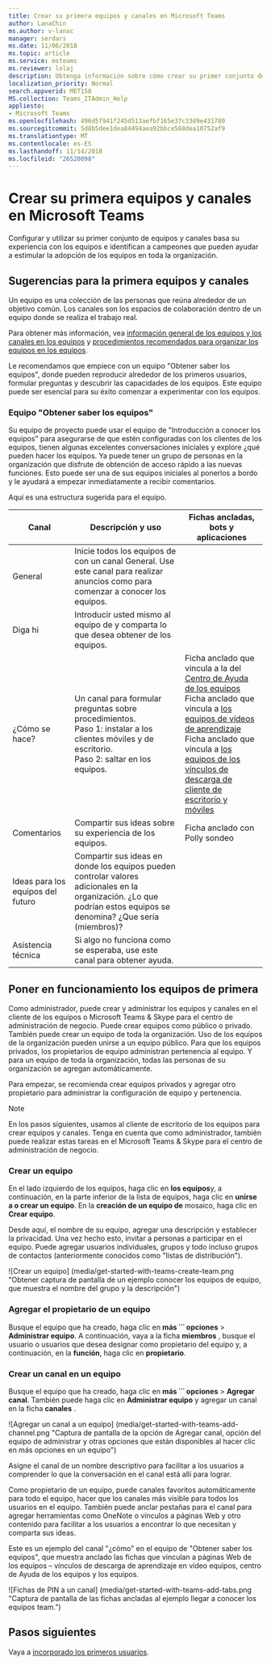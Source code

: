 ```yaml
---
title: Crear su primera equipos y canales en Microsoft Teams
author: LanaChin
ms.author: v-lanac
manager: serdars
ms.date: 11/06/2018
ms.topic: article
ms.service: msteams
ms.reviewer: lolaj
description: Obtenga información sobre cómo crear su primer conjunto de equipos y canales en Microsoft Teams.
localization_priority: Normal
search.appverid: MET150
MS.collection: Teams_ITAdmin_Help
appliesto:
- Microsoft Teams
ms.openlocfilehash: 496d5f941f245d513aefbf165e37c33d9e431780
ms.sourcegitcommit: 5d8b5dee1dea84494aea92bbce568dea10752af9
ms.translationtype: MT
ms.contentlocale: es-ES
ms.lasthandoff: 11/14/2018
ms.locfileid: "26520098"
---
```

# <a name="create-your-first-teams-and-channels-in-microsoft-teams"></a>Crear su primera equipos y canales en Microsoft Teams

Configurar y utilizar su primer conjunto de equipos y canales basa su experiencia con los equipos e identifican a campeones que pueden ayudar a estimular la adopción de los equipos en toda la organización. 

## <a name="suggestions-for-your-first-teams-and-channels"></a>Sugerencias para la primera equipos y canales

 Un equipo es una colección de las personas que reúna alrededor de un objetivo común. Los canales son los espacios de colaboración dentro de un equipo donde se realiza el trabajo real. 

Para obtener más información, vea [información general de los equipos y los canales en los equipos](teams-channels-overview.md) y [procedimientos recomendados para organizar los equipos en los equipos](best-practices-organizing.md).

 Le recomendamos que empiece con un equipo "Obtener saber los equipos", donde pueden reproducir alrededor de los primeros usuarios, formular preguntas y descubrir las capacidades de los equipos. Este equipo puede ser esencial para su éxito comenzar a experimentar con los equipos. 

### <a name="get-to-know-teams-team"></a>Equipo "Obtener saber los equipos"
Su equipo de proyecto puede usar el equipo de "Introducción a conocer los equipos" para asegurarse de que estén configuradas con los clientes de los equipos, tienen algunas excelentes conversaciones iniciales y explore ¿qué pueden hacer los equipos. Ya puede tener un grupo de personas en la organización que disfrute de obtención de acceso rápido a las nuevas funciones. Esto puede ser una de sus equipos iniciales al ponerlos a bordo y le ayudará a empezar inmediatamente a recibir comentarios.

Aquí es una estructura sugerida para el equipo.

| Canal | Descripción y uso | Fichas ancladas, bots y aplicaciones |
| ------------ | -------------------- | -------------------- |
| General | Inicie todos los equipos de con un canal General. Use este canal para realizar anuncios como para comenzar a conocer los equipos. |  |
| Diga hi | Introducir usted mismo al equipo de y comparta lo que desea obtener de los equipos. |  |
| ¿Cómo se hace? | Un canal para formular preguntas sobre procedimientos.</br>Paso 1: instalar a los clientes móviles y de escritorio.</br>Paso 2: saltar en los equipos.| Ficha anclado que vincula a la del [Centro de Ayuda de los equipos](https://support.office.com/teams)</br>Ficha anclado que vincula a [los equipos de vídeos de aprendizaje](https://support.office.com/article/microsoft-teams-video-training-4f108e54-240b-4351-8084-b1089f0d21d7)</br>Ficha anclado que vincula a [los equipos de los vínculos de descarga de cliente de escritorio y móviles](https://teams.microsoft.com/downloads) |
| Comentarios | Compartir sus ideas sobre su experiencia de los equipos. | Ficha anclado con Polly sondeo|
| Ideas para los equipos del futuro | Compartir sus ideas en donde los equipos pueden controlar valores adicionales en la organización. ¿Lo que podrían estos equipos se denomina? ¿Que sería (miembros)? ||
| Asistencia técnica | Si algo no funciona como se esperaba, use este canal para obtener ayuda. ||

## <a name="get-your-first-teams-up-and-running"></a>Poner en funcionamiento los equipos de primera
Como administrador, puede crear y administrar los equipos y canales en el cliente de los equipos o Microsoft Teams & Skype para el centro de administración de negocio. Puede crear equipos como público o privado. También puede crear un equipo de toda la organización. Uso de los equipos de la organización pueden unirse a un equipo público. Para que los equipos privados, los propietarios de equipo administran pertenencia al equipo. Y para un equipo de toda la organización, todas las personas de su organización se agregan automáticamente. 

Para empezar, se recomienda crear equipos privados y agregar otro propietario para administrar la configuración de equipo y pertenencia. 

> [!NOTE]
> En los pasos siguientes, usamos al cliente de escritorio de los equipos para crear equipos y canales. Tenga en cuenta que como administrador, también puede realizar estas tareas en el Microsoft Teams & Skype para el centro de administración de negocio.

### <a name="create-a-team"></a>Crear un equipo

En el lado izquierdo de los equipos, haga clic en **los equipos**y, a continuación, en la parte inferior de la lista de equipos, haga clic en **unirse a o crear un equipo**. En la **creación de un equipo de** mosaico, haga clic en **Crear equipo**.

Desde aquí, el nombre de su equipo, agregar una descripción y establecer la privacidad. Una vez hecho esto, invitar a personas a participar en el equipo. Puede agregar usuarios individuales, grupos y todo incluso grupos de contactos (anteriormente conocidos como "listas de distribución"). 

![Crear un equipo] (media/get-started-with-teams-create-team.png "Obtener captura de pantalla de un ejemplo conocer los equipos de equipo, que muestra el nombre del grupo y la descripción") 

### <a name="add-a-team-owner"></a>Agregar el propietario de un equipo
Busque el equipo que ha creado, haga clic en **más ˙˙˙ opciones** > **Administrar equipo**. A continuación, vaya a la ficha **miembros** , busque el usuario o usuarios que desea designar como propietario del equipo y, a continuación, en la **función**, haga clic en **propietario**.

### <a name="create-a-channel-in-a-team"></a>Crear un canal en un equipo
Busque el equipo que ha creado, haga clic en **más ˙˙˙ opciones** > **Agregar canal**. También puede haga clic en **Administrar equipo** y agregar un canal en la ficha **canales** . 

![Agregar un canal a un equipo] (media/get-started-with-teams-add-channel.png "Captura de pantalla de la opción de Agregar canal, opción del equipo de administrar y otras opciones que están disponibles al hacer clic en más opciones en un equipo") 

Asigne el canal de un nombre descriptivo para facilitar a los usuarios a comprender lo que la conversación en el canal está allí para lograr. 

Como propietario de un equipo, puede canales favoritos automáticamente para todo el equipo, hacer que los canales más visible para todos los usuarios en el equipo. También puede anclar pestañas para el canal para agregar herramientas como OneNote o vínculos a páginas Web y otro contenido para facilitar a los usuarios a encontrar lo que necesitan y comparta sus ideas.  

Este es un ejemplo del canal "¿cómo" en el equipo de "Obtener saber los equipos", que muestra anclado las fichas que vinculan a páginas Web de los equipos &ndash; vínculos de descarga de aprendizaje en vídeo equipos, centro de Ayuda de los equipos y los equipos. 

![Fichas de PIN a un canal] (media/get-started-with-teams-add-tabs.png "Captura de pantalla de las fichas ancladas al ejemplo llegar a conocer los equipos team.") 

## <a name="next-steps"></a>Pasos siguientes
Vaya a [incorporado los primeros usuarios](get-started-with-teams-onboard-early-adopters.md).
